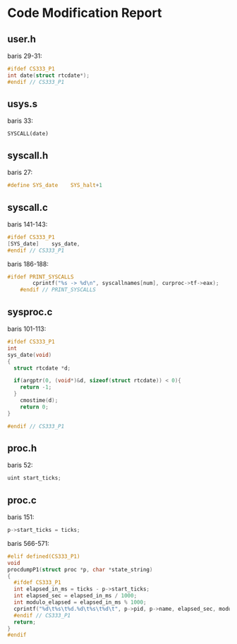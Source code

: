 # Code Modification Report

## user.h
baris 29-31:
```C
#ifdef CS333_P1
int date(struct rtcdate*);
#endif // CS333_P1
```

## usys.s
baris 33:
```
SYSCALL(date)
```

## syscall.h
baris 27:
```C
#define SYS_date    SYS_halt+1
```
## syscall.c
baris 141-143:
```C
#ifdef CS333_P1
[SYS_date]    sys_date,
#endif // CS333_P1
```
baris 186-188:
```C
#ifdef PRINT_SYSCALLS
        cprintf("%s -> %d\n", syscallnames[num], curproc->tf->eax);
    #endif // PRINT_SYSCALLS
```
## sysproc.c
baris 101-113:
```C
#ifdef CS333_P1
int
sys_date(void)
{
  struct rtcdate *d;

  if(argptr(0, (void*)&d, sizeof(struct rtcdate)) < 0){
    return -1;
  }
    cmostime(d);
    return 0;
}

#endif // CS333_P1
```

## proc.h
baris 52:
```C
uint start_ticks;
```

## proc.c
baris 151:
```C
p->start_ticks = ticks;

```
baris 566-571:
```C
#elif defined(CS333_P1)
void
procdumpP1(struct proc *p, char *state_string)
{
  #ifdef CS333_P1
  int elapsed_in_ms = ticks - p->start_ticks;
  int elapsed_sec = elapsed_in_ms / 1000;
  int modulo_elapsed = elapsed_in_ms % 1000;
  cprintf("%d\t%s\t%d.%d\t%s\t%d\t", p->pid, p->name, elapsed_sec, modulo_elapsed, state_string, p->sz);
  #endif // CS333_P1
  return;
}
#endif
```

